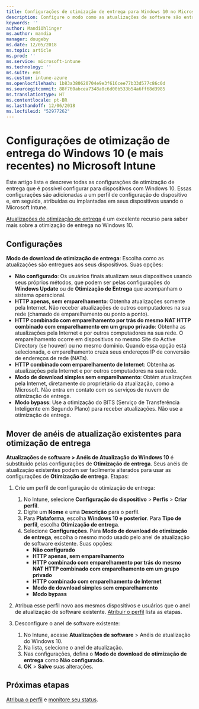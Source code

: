 ```yaml
---
title: Configurações de otimização de entrega para Windows 10 no Microsoft Intune – Azure | Microsoft Docs
description: Configure o modo como as atualizações de software são entregues para seus dispositivos usando os serviços de nuvem de otimização de entrega disponíveis nos dispositivos com Windows 10 e posteriores. No Intune, crie um perfil de configuração de dispositivo para instalar as atualizações da Internet. Veja também como substituir os anéis de atualização existentes com um perfil de otimização de entrega.
keywords: ''
author: MandiOhlinger
ms.author: mandia
manager: dougeby
ms.date: 12/05/2018
ms.topic: article
ms.prod: ''
ms.service: microsoft-intune
ms.technology: ''
ms.suite: ems
ms.custom: intune-azure
ms.openlocfilehash: 1b83a380620704e9e3f616cee77b33d577c86c0d
ms.sourcegitcommit: 88f760abcea7348a0c6d00b533b54a6ff68d3985
ms.translationtype: HT
ms.contentlocale: pt-BR
ms.lasthandoff: 12/06/2018
ms.locfileid: "52977262"
---
```

# <a name="windows-10-and-newer-delivery-optimization-settings-in-microsoft-intune"></a>Configurações de otimização de entrega do Windows 10 (e mais recentes) no Microsoft Intune

Este artigo lista e descreve todas as configurações de otimização de entrega que é possível configurar para dispositivos com Windows 10. Essas configurações são adicionadas a um perfil de configuração do dispositivo e, em seguida, atribuídas ou implantadas em seus dispositivos usando o Microsoft Intune. 

[Atualizações de otimização de entrega](https://docs.microsoft.com/windows/deployment/update/waas-delivery-optimization) é um excelente recurso para saber mais sobre a otimização de entrega no Windows 10.

## <a name="settings"></a>Configurações

**Modo de download de otimização de entrega**: Escolha como as atualizações são entregues aos seus dispositivos. Suas opções:

- **Não configurado**: Os usuários finais atualizam seus dispositivos usando seus próprios métodos, que podem ser pelas configurações do **Windows Update** ou de **Otimização de Entrega** que acompanham o sistema operacional.
- **HTTP apenas, sem emparelhamento**: Obtenha atualizações somente pela Internet. Não receber atualizações de outros computadores na sua rede (chamado de emparelhamento ou ponto a ponto).
- **HTTP combinado com emparelhamento por trás do mesmo NAT HTTP combinado com emparelhamento em um grupo privado**: Obtenha as atualizações pela Internet e por outros computadores na sua rede. O emparelhamento ocorre em dispositivos no mesmo Site do Active Directory (se houver) ou no mesmo domínio. Quando essa opção está selecionada, o emparelhamento cruza seus endereços IP de conversão de endereços de rede (NATs).
- **HTTP combinado com emparelhamento de Internet**: Obtenha as atualizações pela Internet e por outros computadores na sua rede.
- **Modo de download simples sem emparelhamento**: Obtém atualizações pela Internet, diretamente do proprietário da atualização, como a Microsoft. Não entra em contato com os serviços de nuvem de otimização de entrega.
- **Modo bypass**: Use a otimização do BITS (Serviço de Transferência Inteligente em Segundo Plano) para receber atualizações. Não use a otimização de entrega.

## <a name="move-from-existing-update-rings-to-delivery-optimization"></a>Mover de anéis de atualização existentes para otimização de entrega

**Atualizações de software > Anéis de Atualização do Windows 10** é substituído pelas configurações de **Otimização de entrega**. Seus anéis de atualização existentes podem ser facilmente alterados para usar as configurações de **Otimização de entrega**. Etapas:

1. Crie um perfil de configuração de otimização de entrega:

    1. No Intune, selecione **Configuração do dispositivo** > **Perfis** > **Criar perfil**.
    2. Digite um **Nome** e uma **Descrição** para o perfil.
    3. Para **Plataforma**, escolha **Windows 10 e posterior**. Para **Tipo de perfil**, escolha **Otimização de entrega**.
    4. Selecione **Configurações**. Para **Modo de download de otimização de entrega**, escolha o mesmo modo usado pelo anel de atualização de software existente. Suas opções:
        - **Não configurado**
        - **HTTP apenas, sem emparelhamento**
        - **HTTP combinado com emparelhamento por trás do mesmo NAT HTTP combinado com emparelhamento em um grupo privado**
        - **HTTP combinado com emparelhamento de Internet**
        - **Modo de download simples sem emparelhamento**
        - **Modo bypass**

2. Atribua esse perfil novo aos mesmos dispositivos e usuários que o anel de atualização de software existente. [Atribuir o perfil](device-profile-assign.md) lista as etapas.

3. Desconfigure o anel de software existente:
    1. No Intune, acesse **Atualizações de software** > Anéis de atualização do Windows 10.
    2. Na lista, selecione o anel de atualização.
    3. Nas configurações, defina o **Modo de download de otimização de entrega** como **Não configurado**.
    4. **OK** > **Salve** suas alterações.

## <a name="next-steps"></a>Próximas etapas

[Atribua o perfil](device-profile-assign.md) e [monitore seu status](device-profile-monitor.md).
